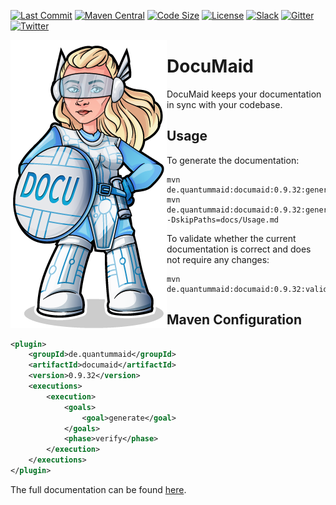 [![Last Commit](https://img.shields.io/github/last-commit/quantummaid/documaid)](https://github.com/quantummaid/documaid)
[![Maven Central](https://maven-badges.herokuapp.com/maven-central/de.quantummaid/documaid/badge.svg)](https://maven-badges.herokuapp.com/maven-central/de.quantummaid/documaid)
[![Code Size](https://img.shields.io/github/languages/code-size/quantummaid/documaid)](https://github.com/quantummaid/documaid)
[![License](https://img.shields.io/badge/License-Apache%202.0-blue.svg)](https://opensource.org/licenses/Apache-2.0)
[![Slack](https://img.shields.io/badge/chat%20on-Slack-brightgreen)](https://join.slack.com/t/quantummaid/shared_invite/zt-cx5qd605-vG10I~WazfgH9WOnXMzl3Q)
[![Gitter](https://img.shields.io/badge/chat%20on-Gitter-brightgreen)](https://gitter.im/quantum-maid-framework/community)
[![Twitter](https://img.shields.io/twitter/follow/quantummaid)](https://twitter.com/quantummaid)


<img src="documaid_logo.png" align="left"/>

# DocuMaid

DocuMaid keeps your documentation in sync with your codebase.

## Usage
To generate the documentation:

```
mvn de.quantummaid:documaid:0.9.32:generate
mvn de.quantummaid:documaid:0.9.32:generate -DskipPaths=docs/Usage.md

```

To validate whether the current documentation is correct and does not require any changes:

```
mvn de.quantummaid:documaid:0.9.32:validate
```


## Maven Configuration
<!---[Plugin](groupId artifactId version goal=generate phase=verify )-->
```xml
<plugin>
    <groupId>de.quantummaid</groupId>
    <artifactId>documaid</artifactId>
    <version>0.9.32</version>
    <executions>
        <execution>
            <goals>
                <goal>generate</goal>
            </goals>
            <phase>verify</phase>
        </execution>
    </executions>
</plugin>
```

The full documentation can be found [here](documentation/Usage.md).
